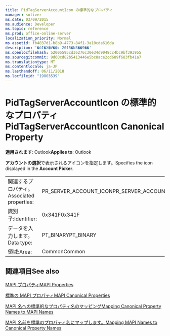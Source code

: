 ```yaml
---
title: PidTagServerAccountIcon の標準的なプロパティ
manager: soliver
ms.date: 03/09/2015
ms.audience: Developer
ms.topic: reference
ms.prod: office-online-server
localization_priority: Normal
ms.assetid: fb4837d1-b8b9-4773-84f1-3a10cda616da
description: '�ŏI�X�V��: 2015�N3��9��'
ms.openlocfilehash: 52005595cd36276c30e34d9048cc4bc9bf393955
ms.sourcegitcommit: 9d60cd82b5413446e5bc8ace2cd689f683fb41a7
ms.translationtype: MT
ms.contentlocale: ja-JP
ms.lasthandoff: 06/11/2018
ms.locfileid: "19803539"
---
```

# <a name="pidtagserveraccounticon-canonical-property"></a><span data-ttu-id="87b47-103">PidTagServerAccountIcon の標準的なプロパティ</span><span class="sxs-lookup"><span data-stu-id="87b47-103">PidTagServerAccountIcon Canonical Property</span></span>

  
  
<span data-ttu-id="87b47-104">**適用されます**: Outlook</span><span class="sxs-lookup"><span data-stu-id="87b47-104">**Applies to**: Outlook</span></span> 
  
<span data-ttu-id="87b47-105">**アカウントの選択**で表示されるアイコンを指定します。</span><span class="sxs-lookup"><span data-stu-id="87b47-105">Specifies the icon displayed in the **Account Picker**.</span></span>
  
|||
|:-----|:-----|
|<span data-ttu-id="87b47-106">関連するプロパティ。</span><span class="sxs-lookup"><span data-stu-id="87b47-106">Associated properties:</span></span>  <br/> |<span data-ttu-id="87b47-107">PR_SERVER_ACCOUNT_ICON</span><span class="sxs-lookup"><span data-stu-id="87b47-107">PR_SERVER_ACCOUNT_ICON</span></span>  <br/> |
|<span data-ttu-id="87b47-108">識別子:</span><span class="sxs-lookup"><span data-stu-id="87b47-108">Identifier:</span></span>  <br/> |<span data-ttu-id="87b47-109">0x341F</span><span class="sxs-lookup"><span data-stu-id="87b47-109">0x341F</span></span>  <br/> |
|<span data-ttu-id="87b47-110">データを入力します。</span><span class="sxs-lookup"><span data-stu-id="87b47-110">Data type:</span></span>  <br/> |<span data-ttu-id="87b47-111">PT_BINARY</span><span class="sxs-lookup"><span data-stu-id="87b47-111">PT_BINARY</span></span>  <br/> |
|<span data-ttu-id="87b47-112">領域:</span><span class="sxs-lookup"><span data-stu-id="87b47-112">Area:</span></span>  <br/> |<span data-ttu-id="87b47-113">Common</span><span class="sxs-lookup"><span data-stu-id="87b47-113">Common</span></span>  <br/> |
   
## <a name="see-also"></a><span data-ttu-id="87b47-114">関連項目</span><span class="sxs-lookup"><span data-stu-id="87b47-114">See also</span></span>



[<span data-ttu-id="87b47-115">MAPI プロパティ</span><span class="sxs-lookup"><span data-stu-id="87b47-115">MAPI Properties</span></span>](mapi-properties.md)
  
[<span data-ttu-id="87b47-116">標準の MAPI プロパティ</span><span class="sxs-lookup"><span data-stu-id="87b47-116">MAPI Canonical Properties</span></span>](mapi-canonical-properties.md)
  
[<span data-ttu-id="87b47-117">MAPI 名への標準的なプロパティ名のマッピング</span><span class="sxs-lookup"><span data-stu-id="87b47-117">Mapping Canonical Property Names to MAPI Names</span></span>](mapping-canonical-property-names-to-mapi-names.md)
  
[<span data-ttu-id="87b47-118">MAPI 名前を標準のプロパティ名にマップします。</span><span class="sxs-lookup"><span data-stu-id="87b47-118">Mapping MAPI Names to Canonical Property Names</span></span>](mapping-mapi-names-to-canonical-property-names.md)

